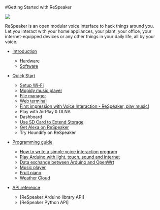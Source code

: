#Getting Started with ReSpeaker

![](https://github.com/jerryyip/respeakerwikitest/blob/master/img/respeakerReadme.jpg?raw=true)

ReSpeaker is an open modular voice interface to hack things around you. Let you interact with your home appliances, your plant, your office, your internet-equipped devices or any other things in your daily life, all by your voice.

- [Introduction](Introduction.md)
   - [Hardware](Introduction.md#hardware)
   - [Software](Introduction.md#software)
     
- [Quick Start](QuickStart.md)
   - [Setup Wi-Fi](QuickStart.md#setup-wi-fi)
   - [Mopidy music player](QuickStart.md#mopidy-music-player)
   - [File manager](QuickStart.md#file-manager)
   - [Web terminal](QuickStart.md#web-terminal)
   - [First impression with Voice Interaction - ReSpeaker, play music!](QuickStart.md#first-impression-with-voice-interaction---respeaker-play-music)
   - Play with AirPlay & DLNA
   - Dashboard
   - [Use SD Card to Extend Storage](QuickStart#use-sd-card-to-extend-storage)
   - [Get Alexa on ReSpeaker](https://github.com/respeaker/Alexa)
   - Try Houndify on ReSpeaker
   
- [Programming guide](ProgrammingGuide.md)
   - [How to write a simple voice interaction program](ProgrammingGuide.md#how-to-write-a-simple-voice-interaction-program)
   - [Play Arduino with light, touch, sound and internet](ProgrammingGuide.md#play-arduino-with-light-touch-sound-and-internet)
   - [Data exchange between Arduino and OpenWrt](ProgrammingGuide.md#data-exchange-between-arduino-and-openwrt)
   - [Music player](ProgrammingGuide.md#music-player)
   - [Fruit piano](ProgrammingGuide.md#fruit-piano)
   - [Weather Cloud](ProgrammingGuide.md#weather-cloud)  
   
-  [API reference]()    
   - [ReSpeaker Arduino library API]
   - [ReSpeaker Python API] 




